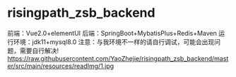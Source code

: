 # risingpath_zsb_backend
前端：Vue2.0+elementUI
后端：SpringBoot+MybatisPlus+Redis+Maven
运行环境：jdk11+mysql8.0
注意：与我环境不一样的请自行调试，可能会出现问题，需要自行解决!
https://raw.githubusercontent.com/YaoZhejie/risingpath_zsb_backend/master/src/main/resources/readImg/1.jpg

